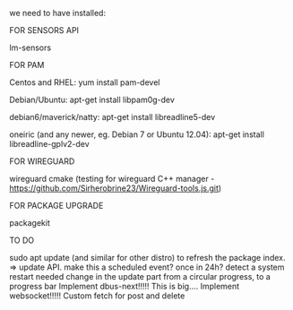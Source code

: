 we need to have installed:

FOR SENSORS API

lm-sensors

FOR PAM

Centos and RHEL: yum install pam-devel

Debian/Ubuntu: apt-get install libpam0g-dev

debian6/maverick/natty: apt-get install libreadline5-dev

oneiric (and any newer, eg. Debian 7 or Ubuntu 12.04): apt-get install libreadline-gplv2-dev

FOR WIREGUARD

wireguard
cmake (testing for wireguard C++ manager - https://github.com/Sirherobrine23/Wireguard-tools.js.git)

FOR PACKAGE UPGRADE

packagekit

TO DO

sudo apt update (and similar for other distro) to refresh the package index. => update API. make this a scheduled event? once in 24h?
detect a system restart needed
change in the update part from a circular progress, to a progress bar
Implement dbus-next!!!!! This is big....
Implement websocket!!!!!
Custom fetch for post and delete